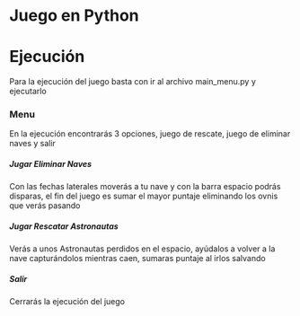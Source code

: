 # Juego en Python

Ejecución
=============
Para la ejecución del juego basta con ir al archivo main_menu.py y ejecutarlo

### Menu
En la ejecución encontrarás 3 opciones, juego de rescate, juego de eliminar naves y salir

##### Jugar Eliminar Naves
Con las fechas laterales moverás a tu nave y con la barra espacio podrás disparas, el fin del juego es sumar el mayor puntaje eliminando los ovnis que verás pasando

##### Jugar Rescatar Astronautas
Verás a unos Astronautas perdidos en el espacio, ayúdalos a volver a la nave capturándolos mientras caen, sumaras puntaje al irlos salvando 


##### Salir
Cerrarás la ejecución del juego
